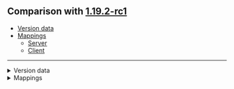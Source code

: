 ## Comparison with [1.19.2-rc1](https://github.com/PixiGeko/Minecraft-generated-data/tree/1.19.2-rc1)

- [Version data](#version-data)
- [Mappings](#mappings)
  - [Server](#server)
  - [Client](#client)

<hr/>
<details><summary>Version data</summary>
<table><tr><th></th><th align="left">1.19.2-rc1</th><th>1.19.2-rc2</th></tr><tr><td>World version</td><td><code>3118</code></td><td><code>3119</code></td></tr><tr><td>Protocol version</td><td><code>1073741926</code></td><td><code>1073741927</code></td></tr></table>
</details>
<details><summary>Mappings</summary>
<h2>Server</h2>



































































































































































































































































































































































































































































































































































































































































































































































































































































































































































































































































































































































































































































































































































































































































































































































































































































































































































































































































































































































































































































































































































































































































































































































































































































































































































































































<h2>Client</h2>
</details>